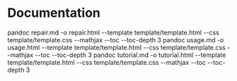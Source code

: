 # Documentation

pandoc repair.md -o repair.html --template template/template.html --css template/template.css --mathjax --toc --toc-depth 3
pandoc usage.md -o usage.html --template template/template.html --css template/template.css --mathjax --toc --toc-depth 3
pandoc tutorial.md -o tutorial.html --template template/template.html --css template/template.css --mathjax --toc --toc-depth 3